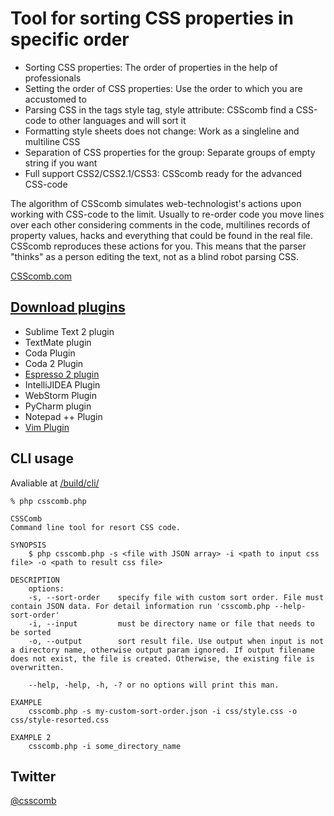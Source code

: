 # Tool for sorting CSS properties in specific order

* Sorting CSS properties: The order of properties in the help of professionals
* Setting the order of CSS properties: Use the order to which you are accustomed to
* Parsing CSS in the tags style tag, style attribute: CSScomb find a CSS-code to other languages and will sort it
* Formatting style sheets does not change: Work as a singleline and multiline CSS
* Separation of CSS properties for the group: Separate groups of empty string if you want
* Full support CSS2/CSS2.1/CSS3: CSScomb ready for the advanced CSS-code

The algorithm of CSScomb simulates web-technologist's actions upon working with CSS-code to the limit. Usually to re-order code you move lines over each other considering comments in the code, multilines records of property values, hacks and everything that could be found in the real file. CSScomb reproduces these actions for you. This means that the parser "thinks" as a person editing the text, not as a blind robot parsing CSS.

[CSScomb.com](http://csscomb.com/)


[Download plugins](http://github.com/miripiruni/CSScomb/downloads)
--------

 * Sublime Text 2 plugin
 * TextMate plugin
 * Coda Plugin
 * Coda 2 Plugin
 * [Espresso 2 plugin](https://github.com/miripiruni/CSScomb/blob/master/src/plugins/csscomb.sugar/README.markdown)
 * IntelliJIDEA Plugin
 * WebStorm Plugin
 * PyCharm plugin
 * Notepad ++ Plugin
 * [Vim Plugin](https://github.com/miripiruni/CSScomb-for-Vim)

CLI usage
---

Avaliable at [/build/cli/](https://github.com/miripiruni/CSScomb/tree/master/build/cli)


```
% php csscomb.php

CSSComb
Command line tool for resort CSS code.

SYNOPSIS
    $ php csscomb.php -s <file with JSON array> -i <path to input css file> -o <path to result css file>

DESCRIPTION
    options:
    -s, --sort-order    specify file with custom sort order. File must contain JSON data. For detail information run 'csscomb.php --help-sort-order'
    -i, --input         must be directory name or file that needs to be sorted
    -o, --output        sort result file. Use output when input is not a directory name, otherwise output param ignored. If output filename does not exist, the file is created. Otherwise, the existing file is overwritten.

    --help, -help, -h, -? or no options will print this man.

EXAMPLE
    csscomb.php -s my-custom-sort-order.json -i css/style.css -o css/style-resorted.css

EXAMPLE 2
    csscomb.php -i some_directory_name
```

Twitter
-------
[@csscomb](http://twitter.com/csscomb/)
